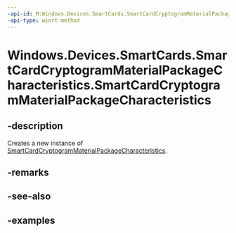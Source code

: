```yaml
---
-api-id: M:Windows.Devices.SmartCards.SmartCardCryptogramMaterialPackageCharacteristics.#ctor
-api-type: winrt method
---
```


<!-- Method syntax.
public SmartCardCryptogramMaterialPackageCharacteristics.SmartCardCryptogramMaterialPackageCharacteristics()
-->

# Windows.Devices.SmartCards.SmartCardCryptogramMaterialPackageCharacteristics.SmartCardCryptogramMaterialPackageCharacteristics


## -description

Creates a new instance of [SmartCardCryptogramMaterialPackageCharacteristics](../../windows.devices.smartcards/smartcardcryptogrammaterialpackagecharacteristics.md).

## -remarks

## -see-also

## -examples

